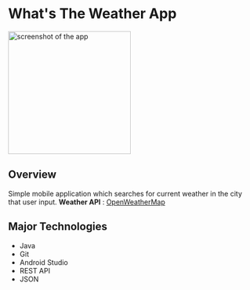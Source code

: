 # What's The Weather App
<img src="https://github.com/Minamiciccc/WhatsTheWeatherApp/blob/media/weather.png" alt="screenshot of the app" width="250px">

## Overview
Simple mobile application which searches for current weather in the city that user input.
**Weather API** : [OpenWeatherMap](https://openweathermap.org/api)

## Major Technologies
- Java
- Git
- Android Studio
- REST API
- JSON
